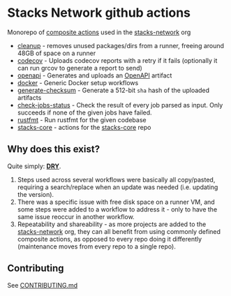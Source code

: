 # Stacks Network github actions

Monorepo of [composite actions](https://docs.github.com/en/actions/creating-actions/creating-a-composite-action) used in the [stacks-network](https://github.com/stacks-network) org

- [cleanup](./cleanup) - removes unused packages/dirs from a runner, freeing around 48GB of space on a runner
- [codecov](./cleanup) - Uploads codecov reports with a retry if it fails (optionally it can run grcov to generate a report to send)
- [openapi](./cleanup) - Generates and uploads an [OpenAPI](https://spec.openapis.org/oas/latest.html) artifact
- [docker](./docker) - Generic Docker setup workflows
- [generate-checksum](./generate-checksum/) - Generate a 512-bit `sha` hash of the uploaded artifacts
- [check-jobs-status](./check-jobs-status/) - Check the result of every job parsed as input. Only succeeds if none of the given jobs have failed.
- [rustfmt](./rustfmt) - Run rustfmt for the given codebase
- [stacks-core](./stacks-core/) - actions for the [stacks-core](https://github.com/stacks-network/stacks-core) repo

## Why does this exist?

Quite simply: [**DRY**](https://en.wikipedia.org/wiki/Don%27t_repeat_yourself).

1. Steps used across several workflows were basically all copy/pasted, requiring a search/replace when an update was needed (i.e. updating the version).
2. There was a specific issue with free disk space on a runner VM, and some steps were added to a workflow to address it - only to have the same issue reoccur in another workflow.
3. Repeatability and shareability - as more projects are added to the [stacks-network](https://github.com/stacks-network) org, they can all benefit from using commonly defined composite actions, as opposed to every repo doing it differently (maintenance moves from every repo to a single repo).

## Contributing

See [CONTRIBUTING.md](./CONTRIBUTING.md)
